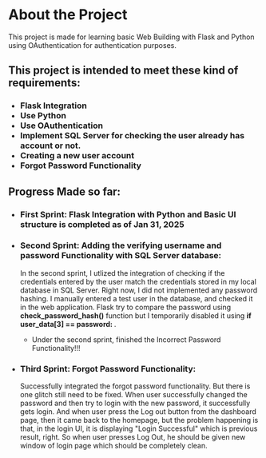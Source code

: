 <h1> About the Project</h1>
This project is made for learning basic Web Building with Flask and Python using OAuthentication for authentication purposes. 

<h2>This project is intended to meet these kind of requirements: </h2>
<ul>
  <h3>
  <li>Flask Integration</li>
  <li>Use Python</li>
  <li>Use OAuthentication</li>
  <li>Implement SQL Server for checking the user already has account or not.</li>
  <li>Creating a new user account</li>
  <li>Forgot Password Functionality</li>
  </h3>
</ul>

<h2>Progress Made so far:</h2>
<ul>
  <h3>
  <li>First Sprint: Flask Integration with Python and Basic UI structure is completed as of Jan 31, 2025</li>
  </h3> 
  <h3><li>Second Sprint: Adding the verifying username and password Functionality with SQL Server database: </h3></li>
  <p>In the second sprint, I utlized the integration of checking if the credentials entered by the user match the credentials stored in my local database in SQL Server. Right now, I did not implemented any password hashing. 
  I manually entered a test user in the database, and checked it in the web application. Flask try to compare the password using <b>check_password_hash()</b> function but I temporarily disabled it using <b>if user_data[3] == password:
  </b>.  </p>
  <ul>
    <li>Under the second sprint, finished the Incorrect Password Functionality!!!</li>
  </ul>
  <li><h3>Third Sprint: Forgot Password Functionality:</h3></li>
  <p>Successfully integrated the forgot password functionality. But there is one glitch still need to be fixed. When user successfully changed the password and then try to login
  with the new password, it successfully gets login. And when user press the Log out button from the dashboard page, then it came back to the homepage, but the problem happening is
  that, in  the login UI, it is displaying "Login Successful" which is previous result, right. So when user presses Log Out, he should be given new window of login page which 
  should be completely clean.</p>
</ul>
